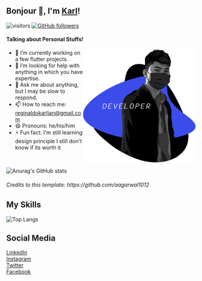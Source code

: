 ## Bonjour 👋, I'm [Karl](https://facebook.com/mikagura12/)!
![visitors](https://visitor-badge.laobi.icu/badge?page_id=karlreginaldo.visitor-badge.issue)
[![GitHub followers](https://img.shields.io/github/followers/mikagura12.svg?style=social&label=Follow)](https://github.com/karlreginaldo?tab=followers)
</br>
#### Talking about Personal Stuffs!

<img src='https://raw.githubusercontent.com/karlreginaldo/karlreginaldo/master/intro_right_pic_2.png' align='right' width="300" height="300">

- 🔭 I’m currently working on a few flutter projects.
- 🤔 I’m looking for help with anything in which you have expertise.
- 💬 Ask me about anything, but I may be slow to respond.
- 📫 How to reach me: reginaldokarljan@gmail.com 
- 😄 Pronouns: he/his/him
- ⚡ Fun fact: I'm still learning design principle I still don't know if its worth it

</br>

![Anurag's GitHub stats](https://github-readme-stats.vercel.app/api?username=karlreginaldo&show_icons=true&theme=radical)


<h6>Credits to this template: https://github.com/aagarwal1012</h6>


## My Skills
![Top Langs](https://github-readme-stats.vercel.app/api/top-langs/?username=karlreginaldo&layout=compact)

## Social Media
<a href="https://www.linkedin.com/in/karl-jan-reginaldo-b227b5204/"> LinkedIn</a><br>
<a href="https://www.instagram.com/twentysickssssss/">Instagram</a><br>
<a href="https://twitter.com/twentysicksssss">Twitter</a><br>
<a href="https://www.facebook.com/mikagura12/">Facebook</a><br>







